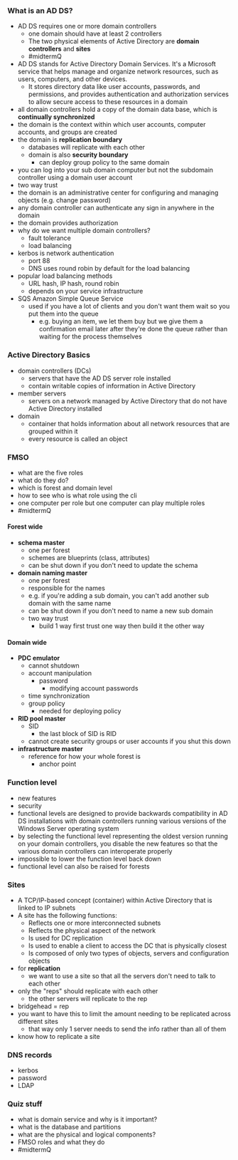 ### What is an AD DS?
- AD DS requires one or more domain controllers
	- one domain should have at least 2 controllers 
	- The two physical elements of Active Directory are **domain controllers** and **sites**
	- #midtermQ
- AD DS stands for Active Directory Domain Services. It's a Microsoft service that helps manage and organize network resources, such as users, computers, and other devices. 
	- It stores directory data like user accounts, passwords, and permissions, and provides authentication and authorization services to allow secure access to these resources in a domain
- all domain controllers hold a copy of the domain data base, which is **continually synchronized** 
- the domain is the context within which user accounts, computer accounts, and groups are created
- the domain is  **replication boundary**
	- databases will replicate with each other
	- domain is also **security boundary** 
		- can deploy group policy to the same domain 
- you can log into your sub domain computer but not the subdomain controller using a domain user account
- two way trust 
- the domain is an administrative center for configuring and managing objects (e.g. change password)
- any domain controller can authenticate any sign in anywhere in the domain
- the domain provides authorization 
- why do we want multiple domain controllers?
	- fault tolerance
	- load balancing 
- kerbos is network authentication 
	- port 88 
	- DNS uses round robin by default for the load balancing 
- popular load balancing methods
	- URL hash, IP hash, round robin
	- depends on your service infrastructure 
- SQS Amazon Simple Queue Service
	- used if you have a lot of clients and you don't want them wait so you put them into the queue
		- e.g. buying an item, we let them buy but we give them a confirmation email later after they're done the queue rather than waiting for the process themselves 

### Active Directory Basics
- domain controllers (DCs)
	- servers that have the AD DS server role installed
	- contain writable copies of information in Active Directory
- member servers
	- servers on a network managed by Active Directory that do not have Active Directory installed
- domain
	- container that holds information about all network resources that are grouped within it
	- every resource is called an object


### FMSO
- what are the five roles
- what do they do?
- which is forest and domain level
- how to see who is what role using the cli 
- one computer per role but one computer can play multiple roles 
- #midtermQ 

#### Forest wide
- **schema master**
	- one per forest
	- schemes are blueprints (class, attributes)
	- can be shut down if you don't need to update the schema
- **domain naming master**
	- one per forest
	- responsible for the names 
	- e.g. if you're adding a sub domain, you can't add another sub domain with the same name
	- can be shut down if you don't need to name a new sub domain
	- two way trust
		- build 1 way first trust one way then build it the other way 

#### Domain wide
- **PDC emulator** 
	- cannot shutdown
	- account manipulation
		- password
			- modifying account passwords 
	- time synchronization 
	- group policy
		- needed for deploying policy 
- **RID pool master**
	- SID 
		- the last block of SID is RID 
	- cannot create security groups or user accounts if you shut this down 
- **infrastructure master**
	- reference for how your whole forest is 
		- anchor point

### Function level
- new features 
- security
- functional levels are designed to provide backwards compatibility in AD DS installations with domain controllers running various versions of the Windows Server operating system
- by selecting the functional level representing the oldest version running on your domain controllers, you disable the new features so that the various domain controllers can interoperate properly 
- impossible to lower the function level back down 
- functional level can also be raised for forests 

### Sites
- A TCP/IP-based concept (container) within Active Directory that is linked to IP subnets
- A site has the following functions:  
	- Reflects one or more interconnected subnets  
	- Reflects the physical aspect of the network  
	- Is used for DC replication  
	- Is used to enable a client to access the DC that is physically closest 
	- Is composed of only two types of objects, servers and configuration objects
- for **replication** 
	- we want to use a site so that all the servers don't need to talk to each other
- only the "reps" should replicate with each other
	- the other servers will replicate to the rep
- bridgehead = rep
- you want to have this to limit the amount needing to be replicated across different sites
	- that way only 1 server needs to send the info rather than all of them 
- know how to replicate a site

### DNS records
- kerbos 
- password
- LDAP 

### Quiz stuff
- what is domain service and why is it important?
- what is the database and partitions
- what are the physical and logical components?
- FMSO roles and what they do
- #midtermQ
